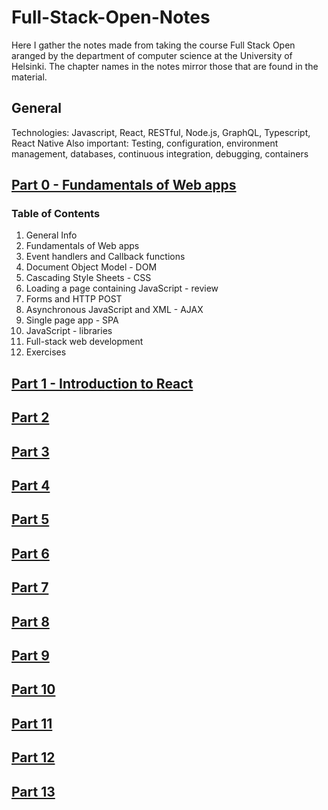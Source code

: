# Full-Stack-Open-Notes
Here I gather the notes made from taking the course Full Stack Open aranged by the department of computer science at the University of Helsinki. The chapter names in the notes mirror those that are found in the material.

## General
Technologies: Javascript, React, RESTful, Node.js, GraphQL, Typescript, React Native
Also important: Testing, configuration, environment management, databases, continuous integration, debugging, containers

## [Part 0 - Fundamentals of Web apps](./Part-0/Part-0-Notes.md)
### Table of Contents
1. General Info
2. Fundamentals of Web apps
3. Event handlers and Callback functions
4. Document Object Model - DOM
5. Cascading Style Sheets - CSS
6. Loading a page containing JavaScript - review
7. Forms and HTTP POST
8. Asynchronous JavaScript and XML - AJAX
9. Single page app - SPA
10. JavaScript - libraries
11. Full-stack web development
12. Exercises

## [Part 1 - Introduction to React](./Part-1)

## [Part 2](./Part-2/Part-2-Notes.md)

## [Part 3](./Part-3/Part-3-Notes.md)

## [Part 4](./Part-4/Part-4-Notes.md)

## [Part 5](./Part-5/Part-5-Notes.md)

## [Part 6](./Part-6/Part-6-Notes.md)

## [Part 7](./Part-7/Part-7-Notes.md)

## [Part 8](./Part-8/Part-8-Notes.md)

## [Part 9](./Part-9/Part-9-Notes.md)

## [Part 10](./Part-10/Part-10-Notes.md)

## [Part 11](./Part-11/Part-11-Notes.md)

## [Part 12](./Part-12/Part-12-Notes.md)

## [Part 13](./Part-13/Part-13-Notes.md)

